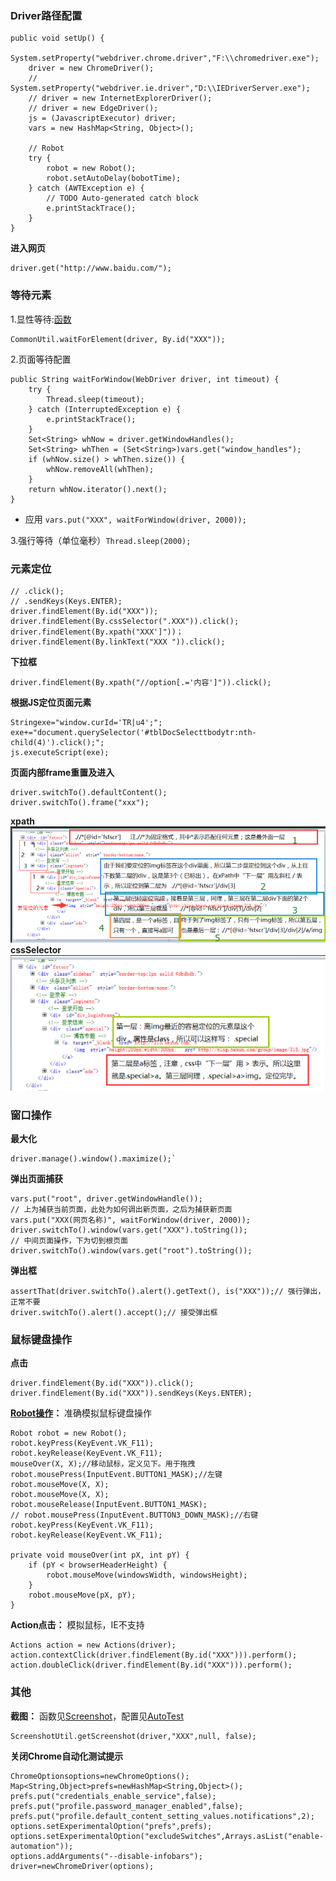 ﻿### Driver路径配置
```
public void setUp() {
    System.setProperty("webdriver.chrome.driver","F:\\chromedriver.exe");
    driver = new ChromeDriver();
    // System.setProperty("webdriver.ie.driver","D:\\IEDriverServer.exe");
    // driver = new InternetExplorerDriver();
    // driver = new EdgeDriver();
    js = (JavascriptExecutor) driver;
	vars = new HashMap<String, Object>();
    
    // Robot
    try {
		robot = new Robot();
		robot.setAutoDelay(bobotTime);
	} catch (AWTException e) {
		// TODO Auto-generated catch block
		e.printStackTrace();
	}
}
```
**进入网页**  
```
driver.get("http://www.baidu.com/"); 
```
### 等待元素
1.显性等待:[函数](https://github.com/weimo110/TheSelenium/blob/master/CommonUtil.java)    
```
CommonUtil.waitForElement(driver, By.id("XXX"));
```
2.页面等待配置
```
public String waitForWindow(WebDriver driver, int timeout) {
    try {
        Thread.sleep(timeout);
    } catch (InterruptedException e) {
        e.printStackTrace();
    }
    Set<String> whNow = driver.getWindowHandles();
    Set<String> whThen = (Set<String>)vars.get("window_handles");
    if (whNow.size() > whThen.size()) {
        whNow.removeAll(whThen);
    }
    return whNow.iterator().next();
}
```
* 应用 `vars.put("XXX", waitForWindow(driver, 2000));`  

3.强行等待（单位毫秒）`Thread.sleep(2000);`  
### 元素定位
```
// .click();
// .sendKeys(Keys.ENTER);
driver.findElement(By.id("XXX"));
driver.findElement(By.cssSelector(".XXX")).click();
driver.findElement(By.xpath("XXX']"))；
driver.findElement(By.linkText("XXX ")).click();
```
**下拉框**  
```
driver.findElement(By.xpath("//option[.='内容']")).click();
```
**根据JS定位页面元素**
```
Stringexe="window.curId='TR|u4';";
exe+="document.querySelector('#tblDocSelecttbodytr:nth-child(4)').click();";
js.executeScript(exe);
```
**页面内部frame重置及进入**
```
driver.switchTo().defaultContent(); 
driver.switchTo().frame("xxx");
```
**xpath**  
![](images/xPath.png)  
**cssSelector**  
![](images/css_selector.png)
### 窗口操作    
**最大化** 
```
driver.manage().window().maximize();` 
```
**弹出页面捕获**
```
vars.put("root", driver.getWindowHandle());
// 上为捕获当前页面，此处为如何调出新页面，之后为捕获新页面
vars.put("XXX(网页名称)", waitForWindow(driver, 2000));
driver.switchTo().window(vars.get("XXX").toString());
// 中间页面操作，下为切到根页面
driver.switchTo().window(vars.get("root").toString());
```
**弹出框**
```
assertThat(driver.switchTo().alert().getText(), is("XXX"));// 强行弹出，正常不要
driver.switchTo().alert().accept();// 接受弹出框
```
### 鼠标键盘操作
**点击** 
```
driver.findElement(By.id("XXX")).click();
driver.findElement(By.id("XXX")).sendKeys(Keys.ENTER);
```
**[Robot操作](https://blog.csdn.net/scholar_man/article/details/48035251)：** 准确模拟鼠标键盘操作
```
Robot robot = new Robot();
robot.keyPress(KeyEvent.VK_F11);
robot.keyRelease(KeyEvent.VK_F11);
mouseOver(X, X);//移动鼠标，定义见下。用于拖拽
robot.mousePress(InputEvent.BUTTON1_MASK);//左键
robot.mouseMove(X, X);
robot.mouseMove(X, X);
robot.mouseRelease(InputEvent.BUTTON1_MASK);
// robot.mousePress(InputEvent.BUTTON3_DOWN_MASK);//右键
robot.keyPress(KeyEvent.VK_F11);
robot.keyRelease(KeyEvent.VK_F11);

private void mouseOver(int pX, int pY) {
	if (pY < browserHeaderHeight) {
		robot.mouseMove(windowsWidth, windowsHeight);
	}
	robot.mouseMove(pX, pY);
}
```

**Action点击：** 模拟鼠标，IE不支持
```
Actions action = new Actions(driver);
action.contextClick(driver.findElement(By.id("XXX"))).perform();
action.doubleClick(driver.findElement(By.id("XXX"))).perform();
```
### 其他
**截图：** 函数见[Screenshot](https://github.com/weimo110/TheSelenium/blob/master/ScreenshotUtil.java)，配置见[AutoTest]()
```
ScreenshotUtil.getScreenshot(driver,"XXX",null, false);
```

**关闭Chrome自动化测试提示**
```
ChromeOptionsoptions=newChromeOptions();
Map<String,Object>prefs=newHashMap<String,Object>();
prefs.put("credentials_enable_service",false);
prefs.put("profile.password_manager_enabled",false);
prefs.put("profile.default_content_setting_values.notifications",2);
options.setExperimentalOption("prefs",prefs);
options.setExperimentalOption("excludeSwitches",Arrays.asList("enable-automation"));
options.addArguments("--disable-infobars");
driver=newChromeDriver(options);
```
